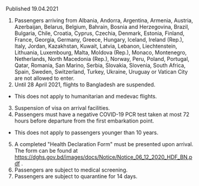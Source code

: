 Published 19.04.2021
1. Passengers arriving from Albania, Andorra, Argentina, Armenia, Austria, Azerbaijan, Belarus, Belgium, Bahrain, Bosnia and Herzegovina, Brazil, Bulgaria, Chile, Croatia, Cyprus, Czechia, Denmark, Estonia, Finland, France, Georgia, Germany, Greece, Hungary, Iceland, Ireland (Rep.), Italy, Jordan, Kazakhstan, Kuwait, Latvia, Lebanon, Liechtenstein, Lithuania, Luxembourg, Malta, Moldova (Rep.), Monaco, Montenegro, Netherlands, North Macedonia (Rep.), Norway, Peru, Poland, Portugal, Qatar, Romania, San Marino, Serbia, Slovakia, Slovenia, South Africa, Spain, Sweden, Switzerland, Turkey, Ukraine, Uruguay or Vatican City are not allowed to enter.
2. Until 28 April 2021, flights to Bangladesh are suspended.
- This does not apply to humanitarian and medevac flights.
3. Suspension of visa on arrival facilities.
4. Passengers must have a negative COVID-19 PCR test taken at most 72 hours before departure from the first embarkation point.
- This does not apply to passengers younger than 10 years.
5. A completed "Health Declaration Form" must be presented upon arrival. The form can be found at <a href="https://dghs.gov.bd/images/docs/Notice/Notice_06_12_2020_HDF_BN.pdf">https://dghs.gov.bd/images/docs/Notice/Notice_06_12_2020_HDF_BN.pdf</a> .
6. Passengers are subject to medical screening.
7. Passengers are subject to quarantine for 14 days.

